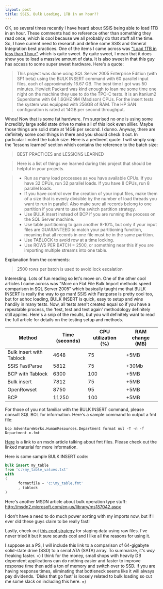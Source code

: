 ```yaml
---
layout: post
title: SSIS, Bulk Loading, 1TB in an hour??
---
```


OK, so several times recently I have heard about SSIS being able to load 1TB in an hour. These comments had no reference other than something they read once, which is cool because we all probably do that stuff all the time. So, I have current need to research and define some SSIS and General Integration best practices. One of the items I came across was ["Load 1TB in less than 1 hour"](http://blogs.msdn.com/sqlcat/archive/2006/05/19/602142.aspx) which is quite sweet. By quite sweet, I mean that it does show you to load a massive amount of data. It is also sweet in that this guy has access to some super sweet hardware. Here's a quote:
 
> This project was done using SQL Server 2005 Enterprise Edition (with SP1 beta) using the BULK INSERT command with 60 parallel input files, each of approximately 16.67 GB.  The best time I got was 50 minutes.  Hewlett Packard was kind enough to loan me some time one night on the machine they use to do the TPC-C tests.  It is an Itanium2 Superdome with 64 1.6GHZ 9M  (Madison) CPUs.  For the insert tests the system was equipped with 256GB of RAM. The HP SAN configuration is rated at 14GB per second throughput.
 
Whoa! Now that is some fat hardware. I'm surprised no one is using some incredibly large solid state drive to make all of this look even sillier. Maybe those things are solid state at 14GB per second. I dunno. Anyway, there are definitely some cool things in there and you should check it out. In particular I noted the batch size. Here is a pertinent quote. I will simply snip the 'lessons learned' section which contains the reference to the batch size:
 
> BEST PRACTICES and LESSIONS LEARNED

> Here is a list of things we learned during this project that should be helpful in your projects.

> - Run as many load processes as you have available CPUs.  If you have 32 CPUs, run 32 parallel loads.  If you have 8 CPUs, run 8 parallel loads. 
> - If you have control over the creation of your input files, make them of a size that is evenly divisible by the number of load threads you want to run in parallel.  Also make sure all records belong to one partition if you want to use the switch partition strategy.
> - Use BULK insert instead of BCP if you are running the process on the SQL Server machine. 
> - Use table partitioning to gain another 8-10%, but only if your input files are GUARANTEED to match your partitioning function, meaning that all records in one file must be in the same partition.
> - Use TABLOCK to avoid row at a time locking.
> - Use ROWS PER BATCH = 2500, or something near this if you are importing multiple streams into one table.

Explanation from the comments:

> 2500 rows per batch is used to avoid lock escalation 

Interesting. Lots of fun reading so let's move on. One of the other cool articles I came across was "More on Flat File Bulk Import methods speed comparison in SQL Server 2005" which basically taught me that BULK INSERT is really the way to go man! SSIS with Fastparse is pretty cool too, but for adhoc loading, BULK INSERT is quick, easy to setup and wins handily in many tests. Now, all tests aren't created equal so if you have a repeatable process, the 'test, test and test again' methodology definitely still applies. Here's a snip of the results, but you will definitely want to read the full article for details on the testing setup and methods.

Method|Time (seconds)|CPU utilization (%)|RAM change (MB)
--- | --- | --- | ---
Bulk insert with Tablock |4648|75|+5MB
SSIS FastParse	|5812	|75	|+30Mb
BCP with Tablock	|6300	|100	|+5MB
Bulk insert	|7812	|75	|+5MB
OpenRowset	|8750	|95	|+5MB
BCP	|11250	|100	|+5MB

For those of you not familiar with the BULK INSERT command, please consult SQL BOL for information. Here's a sample command to output a fmt file:

` bcp AdventureWorks.HumanResources.Department format nul -T -n -f Department-n.fmt `

[Here](http://msdn2.microsoft.com/en-us/library/ms191516.aspx) is a link to an msdn article talking about fmt files. Please check out the linked material for more information.

Here is some sample BULK INSERT code:

``` SQL
bulk insert my_table
from 'c:\my_table_values.txt'
with
(
      formatfile = 'c:\my_table.fmt'
      , tablock
)
```
 
Here's another MSDN article about bulk operation type stuff:
http://msdn2.microsoft.com/en-us/library/ms187042.aspx

I don't have a need to do much power sorting with my imports now, but if I ever did these guys claim to be really fast!

Lastly, check out [this cool strategy](http://blogs.conchango.com/jamiethomson/archive/2006/12/12/SSIS_3A00_-Dropping-data-into-a-raw-file.aspx) for staging data using raw files. I've never tried it but it sure sounds cool and I like all the reasons for using it. 

I suppose as a PS, I will include this link to a comparison of 64-gigabyte solid-state drive (SSD) to a serial ATA (SATA) array. To summarize, it's *way* freaking faster. =) I think for the money, small shops with heavily DB dependent applications can do nothing easier and faster to improve response time then add a ton of memory and switch over to SSD. If you are having response times, eliminating that bottleneck seems like it will always pay dividends. 'Disks that go fast' is loosely related to bulk loading so cut me some slack on including this here. =)